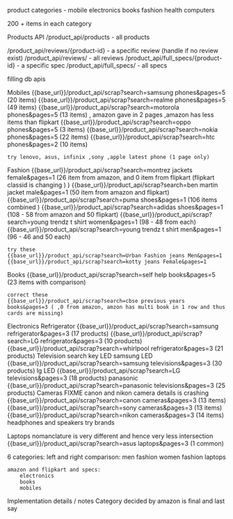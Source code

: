 product categories - 
    mobile
    electronics
    books
    fashion
    health
    computers

200 + items in each category

Products API
/product_api/products - all products

/product_api/reviews/{product-id} - a specific review (handle if no review exist)
/product_api/reviews/ - all reviews
/product_api/full_specs/{product-id} - a specific spec
/product_api/full_specs/ - all specs


filling db apis

Mobiles
    {{base_url}}/product_api/scrap?search=samsung phones&pages=5 (20 items)
    {{base_url}}/product_api/scrap?search=realme phones&pages=5 (49 items)
    {{base_url}}/product_api/scrap?search=motorola phones&pages=5  (13 items) , amazon gave in 2 pages ,amazon has less items than flipkart
    {{base_url}}/product_api/scrap?search=oppo phones&pages=5 (3 items)
    {{base_url}}/product_api/scrap?search=nokia phones&pages=5 (22 items)
    {{base_url}}/product_api/scrap?search=htc phones&pages=2 (10 items)

    try lenovo, asus, infinix ,sony ,apple latest phone (1 page only)

Fashion
    {{base_url}}/product_api/scrap?search=montrez jackets female&pages=1  (26 item from amazon, and 0 item from flipkart (flipkart classid is changing ) )
    {{base_url}}/product_api/scrap?search=ben martin jacket male&pages=1 (50 item from amazon and flipkart)
    {{base_url}}/product_api/scrap?search=puma shoes&pages=1  (106 items combined )
    {{base_url}}/product_api/scrap?search=adidas shoes&pages=1 (108 - 58 from amazon and 50 flipkart)
    {{base_url}}/product_api/scrap?search=young trendz t shirt women&pages=1  (98 - 48 from each)
    {{base_url}}/product_api/scrap?search=young trendz t shirt men&pages=1  (96 - 46 and 50 each)

    try these
    {{base_url}}/product_api/scrap?search=Urban Fashion jeans Men&pages=1  
    {{base_url}}/product_api/scrap?search=kotty jeans Female&pages=1  

Books
    {{base_url}}/product_api/scrap?search=self help books&pages=5 (23 items with comparison)
    
    correct these
    {{base_url}}/product_api/scrap?search=cbse previous years books&pages=3 ( ,0 from amazon, amzon has multi book in 1 row and thus cards are missing) 

Electronics
    Refrigerator
        {{base_url}}/product_api/scrap?search=samsung refrigerator&pages=3 (17 products) 
        {{base_url}}/product_api/scrap?search=LG refrigerator&pages=3 (10 products) 
        {{base_url}}/product_api/scrap?search=whirlpool refrigerator&pages=3 (21 products)
    Television search key LED
        samsung LED {{base_url}}/product_api/scrap?search=samsung televisions&pages=3 (30 products)
        lg LED {{base_url}}/product_api/scrap?search=LG televisions&pages=3 (18 products)
        panasonic {{base_url}}/product_api/scrap?search=panasonic televisions&pages=3 (25 products)
    Cameras
        FIXME canon and nikon camera details is crashing
        {{base_url}}/product_api/scrap?search=canon cameras&pages=3 (13 items)
        {{base_url}}/product_api/scrap?search=sony cameras&pages=3 (13 items)  
        {{base_url}}/product_api/scrap?search=nikon cameras&pages=3 (14 items)        
    headphones and speakers
        try brands

Laptops
    nomanclature is very different and hence very less intersection
    {{base_url}}/product_api/scrap?search=asus laptops&pages=3 (1 common)
    
6 categories:
    left and right comparison:
        men fashion
        women fashion
        laptops

    amazon and flipkart and specs:
        electronics
        books
        mobiles

Implementation details / notes
Category decided by amazon is final and last say